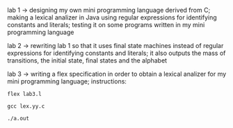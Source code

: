 lab 1 -> designing my own mini programming language derived from C; 
         making a lexical analizer in Java using regular expressions for identifying constants and literals; testing it on some programs written in my mini programming language
         
lab 2 -> rewriting lab 1 so that it uses final state machines instead of regular expressions for identifying constants and literals; it also outputs the mass of transitions,
         the initial state, final states and the alphabet
         
lab 3 -> writing a flex specification in order to obtain a lexical analizer for my mini programming language; 
instructions:

    flex lab3.l
    
    gcc lex.yy.c
    
    ./a.out
